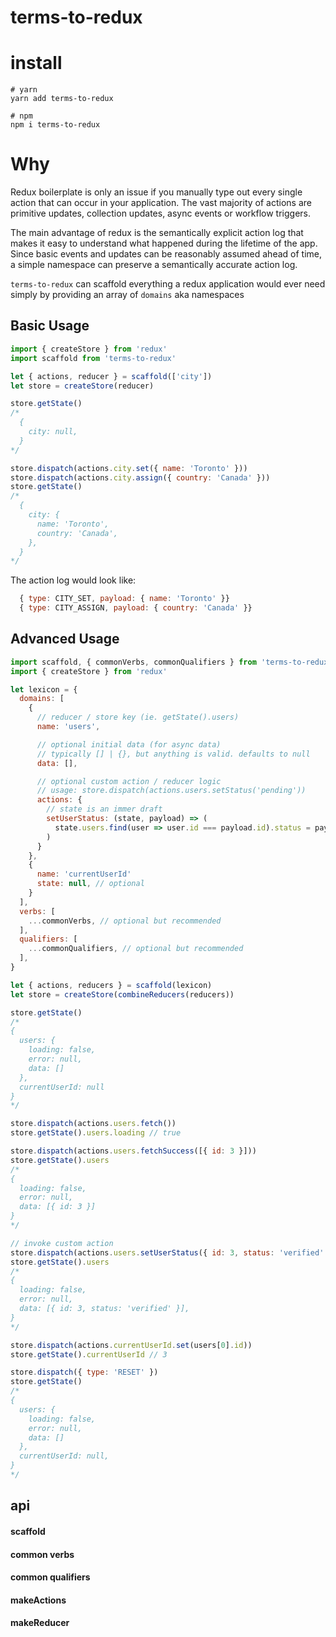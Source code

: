 # terms-to-redux

# install

```
# yarn
yarn add terms-to-redux

# npm
npm i terms-to-redux
```

# Why

Redux boilerplate is only an issue if you manually type out every single action
that can occur in your application. The vast majority of actions are primitive
updates, collection updates, async events or workflow triggers.

The main advantage of redux is the semantically explicit action log that makes it
easy to understand what happened during the lifetime of the app. Since basic events
and updates can be reasonably assumed ahead of time, a simple namespace can preserve
a semantically accurate action log.

`terms-to-redux` can scaffold everything a redux application would ever need simply
by providing an array of `domains` aka namespaces

## Basic Usage

```js
import { createStore } from 'redux'
import scaffold from 'terms-to-redux'

let { actions, reducer } = scaffold(['city'])
let store = createStore(reducer)

store.getState()
/*
  {
    city: null,
  }
*/

store.dispatch(actions.city.set({ name: 'Toronto' }))
store.dispatch(actions.city.assign({ country: 'Canada' }))
store.getState()
/*
  {
    city: {
      name: 'Toronto',
      country: 'Canada',
    },
  }
*/
```

The action log would look like:

```js
  { type: CITY_SET, payload: { name: 'Toronto' }}
  { type: CITY_ASSIGN, payload: { country: 'Canada' }}
```

## Advanced Usage

```js
import scaffold, { commonVerbs, commonQualifiers } from 'terms-to-redux'
import { createStore } from 'redux'

let lexicon = {
  domains: [
    {
      // reducer / store key (ie. getState().users)
      name: 'users',

      // optional initial data (for async data)
      // typically [] | {}, but anything is valid. defaults to null
      data: [],

      // optional custom action / reducer logic
      // usage: store.dispatch(actions.users.setStatus('pending'))
      actions: {
        // state is an immer draft
        setUserStatus: (state, payload) => (
          state.users.find(user => user.id === payload.id).status = payload.status
        )
      }
    },
    {
      name: 'currentUserId'
      state: null, // optional
    }
  ],
  verbs: [
    ...commonVerbs, // optional but recommended
  ],
  qualifiers: [
    ...commonQualifiers, // optional but recommended
  ],
}

let { actions, reducers } = scaffold(lexicon)
let store = createStore(combineReducers(reducers))

store.getState()
/*
{
  users: {
    loading: false,
    error: null,
    data: []
  },
  currentUserId: null
}
*/

store.dispatch(actions.users.fetch())
store.getState().users.loading // true

store.dispatch(actions.users.fetchSuccess([{ id: 3 }]))
store.getState().users
/*
{
  loading: false,
  error: null,
  data: [{ id: 3 }]
}
*/

// invoke custom action
store.dispatch(actions.users.setUserStatus({ id: 3, status: 'verified' }))
store.getState().users
/*
{
  loading: false,
  error: null,
  data: [{ id: 3, status: 'verified' }],
}
*/

store.dispatch(actions.currentUserId.set(users[0].id))
store.getState().currentUserId // 3

store.dispatch({ type: 'RESET' })
store.getState()
/*
{
  users: {
    loading: false,
    error: null,
    data: []
  },
  currentUserId: null,
}
*/


```


## api

#### scaffold

#### common verbs

#### common qualifiers

#### makeActions

#### makeReducer
